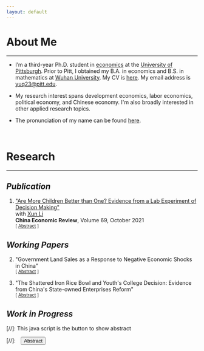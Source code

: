 ```yaml
---
layout: default
---
```


# About Me
-------------------------------------------
- I’m a third-year Ph.D. student in [economics](https://econ.pitt.edu/) at the [University of Pittsburgh](https://www.pitt.edu/). Prior to Pitt, I obtained my B.A. in economics and B.S. in mathematics at [Wuhan University](https://www.whu.edu.cn/). My CV is [here](/assets/pdfs/CV.pdf). My email address is [yuq23@pitt.edu](mailto:yuq23@pitt.edu).

- My research interest spans development economics, labor economics, political economy, and Chinese economy. I'm also broadly interested in other applied research topics.

- The pronunciation of my name can be found [here](https://oluxiwen.github.io/pronouncing-chinese-names-guide/).
<br>

# Research
-------------------------------------------
## _Publication_
1. ["Are More Children Better than One? Evidence from a Lab Experiment of Decision Making"](https://papers.ssrn.com/sol3/papers.cfm?abstract_id=3662406) <br>
with [Xun Li](https://sites.google.com/site/xlihomepage/) <br>
**China Economic Review**, Volume 69, October 2021 <br>
<small>[ <a href="#/" onclick="visib('children')">Abstract</a> ]</small>

    <div id="children" style="display: none; text-align: left; line-height: 1.5" >
    This paper examines the impacts of siblings on people's social preference, risk attitude and time preference with a data set from a large-scale lab experiment. Employing the variation of fine rates under One-Child Policy for excess birth in different regions as instrument to address the endogeneity of whether having siblings, we find that sibling's role mainly focuses on shaping people's social preference that subjects with siblings demand less as responders in ultimatum game and behave more cooperatively in sequential prisoner's dilemma. This conclusion survives through several robustness checks. Our further result suggests that more sibling interactions and less parental expectations are two potential mechanisms through which siblings play a role in making people more prosocial. Our findings point to a positive externality along with Two-Child Policy which is widely neglected in both policy evaluation and relevant theory such as quantity-quality theory, and provide implications for the fertility policy such as the recent Three-Child Policy in China and beyond.
    <br><br/></div>
    

## _Working Papers_
2. "Government Land Sales as a Response to Negative Economic Shocks in China" <br>
<small>[ <a href="#/" onclick="visib('land')">Abstract</a> ]</small>

    <div id="land" style="display: none; text-align: left; line-height: 1.5" >
    This paper examines how local governments in China use land sales to respond to negative economic shocks, with a focus on the period of export slowdown during the mid-2010s. Using a shift-share design, I find that city governments with greater exposure to the export slowdown had higher land sales revenue, primarily driven by increased sales of residential and commercial land intended for real estate development. This effect is more pronounced for cities with newly-appointed leaders. I provide evidence that local governments used real estate development to buffer the adverse shocks during the slowdown period as land sales (i) increased the government's land tax revenue and corporate income tax revenue collected from real estate firms and (ii) boosted employment in the construction sector to buffer the employment loss in the manufacturing sector. However, the longer-run analysis suggests higher real estate risks in these cities with greater export slowdown exposure, evidenced by a higher probability of incidents of homebuyers' protest at the stalled construction due to developers' over-debt situation. Furthermore, I show that local governments are more inclined to use land sales to respond to more widespread shocks, such as the COVID shock, than to regional shocks, such as floods. 
    <br><br/></div>

3. "The Shattered Iron Rice Bowl and Youth's College Decision: Evidence from China's State-owned Enterprises Reform" <br>
<small>[ <a href="#/" onclick="visib('soe-edu')">Abstract</a> ]</small>

    <div id="soe-edu" style="display: none; text-align: left; line-height: 1.5" >
    How would a public sector downsizing reform affect the educational investment of potential job market entrants? This paper empirically investigates this question through the lens of China's state-owned enterprises reform (SOE reform) starting in 1998, which led to a substantial reduction in SOE employment. Leveraging regional and cohort variations in the SOE reform, my difference-in-differences estimate shows that the SOE reform significantly increases the likelihood of high school graduates obtaining a college degree. I provide evidence that this increase in college attainment after the reform can be attributed to the SOE reform's impact on increasing the likelihood of college graduates being employed and the college wage premium. Furthermore, the increase in college graduates’ likelihood of being employed is observed in both the state and non-state sectors, while the increase in the college wage premium is primarily attributed to the non-state sector. 
    <br><br/></div>



## _Work in Progress_



[//]: This java script is the button to show abstract
<script>
 function visib(id) {
  var x = document.getElementById(id);
  if (x.style.display === "block") {
    x.style.display = "none";
  } else {
    x.style.display = "block";
  }
}
</script>

[//]:&emsp;<button onclick="visib('polariz')" class="btn btn--inverse btn--small">Abstract</button>
